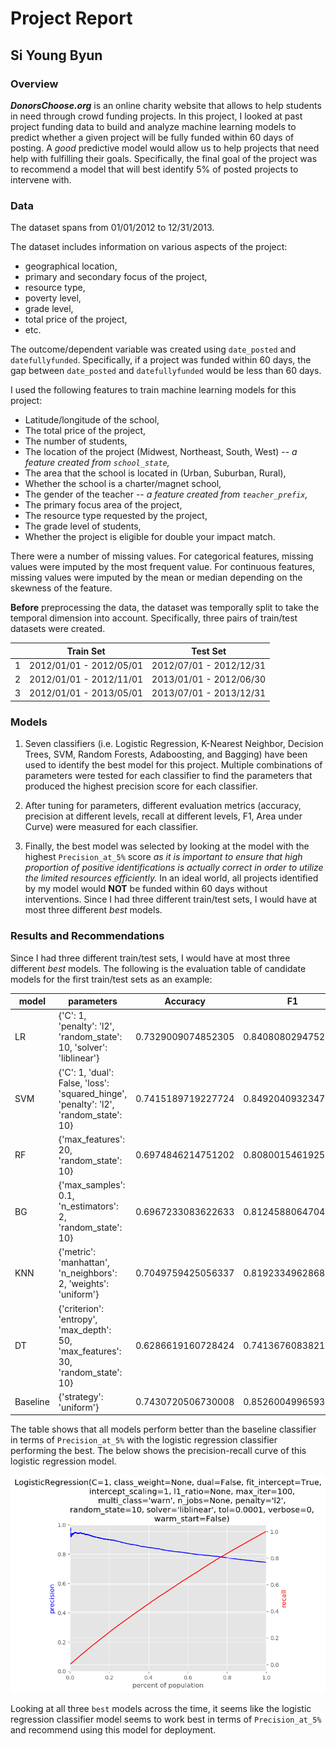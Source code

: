 # Project Report
## Si Young Byun


### Overview

__*DonorsChoose.org*__ is an online charity website that allows to help students in need through crowd funding projects. In this project, I looked at past project funding data to build and analyze machine learning models to predict whether a given project will be fully funded within 60 days of posting. A *good* predictive model would allow us to help projects that need help with fulfilling their goals. Specifically, the final goal of the project was to recommend a model that will best identify 5% of posted projects to intervene with.


### Data

The dataset spans from 01/01/2012 to 12/31/2013.

The dataset includes information on various aspects of the project:

- geographical location,
- primary and secondary focus of the project,
- resource type,
- poverty level,
- grade level,
- total price of the project,
- etc.

The outcome/dependent variable was created using `date_posted` and `datefullyfunded`. Specifically, if a project was funded within 60 days, the gap between `date_posted` and `datefullyfunded` would be less than 60 days.

I used the following features to train machine learning models for this project:

- Latitude/longitude of the school,
- The total price of the project,
- The number of students,
- The location of the project (Midwest, Northeast, South, West) -- *a feature created from `school_state`,*
- The area that the school is located in (Urban, Suburban, Rural),
- Whether the school is a charter/magnet school,
- The gender of the teacher -- *a feature created from `teacher_prefix`,*
- The primary focus area of the project,
- The resource type requested by the project,
- The grade level of students,
- Whether the project is eligible for double your impact match.

There were a number of missing values. For categorical features, missing values were imputed by the most frequent value. For continuous features, missing values were imputed by the mean or median depending on the skewness of the feature.

__Before__ preprocessing the data, the dataset was temporally split to take the temporal dimension into account. Specifically, three pairs of train/test datasets were created.


|   | Train Set               | Test Set                |
|---|-------------------------|-------------------------|
| 1 | 2012/01/01 - 2012/05/01 | 2012/07/01 - 2012/12/31 |
| 2 | 2012/01/01 - 2012/11/01 | 2013/01/01 - 2012/06/30 |
| 3 | 2012/01/01 - 2013/05/01 | 2013/07/01 - 2013/12/31 |


### Models

1. Seven classifiers (i.e. Logistic Regression, K-Nearest Neighbor, Decision Trees, SVM, Random Forests, Adaboosting, and Bagging) have been used to identify the best model for this project. Multiple combinations of parameters were tested for each classifier to find the parameters that produced the highest precision score for each classifier.

2. After tuning for parameters, different evaluation metrics (accuracy, precision at different levels, recall at different levels, F1, Area under Curve) were measured for each classifier.

3. Finally, the best model was selected by looking at the model with the highest `Precision_at_5%` score *as it is important to ensure that high proportion of positive identifications is actually correct in order to utilize the limited resources efficiently.* In an ideal world, all projects identified by my model would __NOT__ be funded within 60 days without interventions. Since I had three different train/test sets, I would have at most three different *best* models.


### Results and Recommendations

Since I had three different train/test sets, I would have at most three different *best* models.
The following is the evaluation table of candidate models for the first train/test sets as an example:

|model   |parameters                                                                           |Accuracy          |F1                |ROC_AUC           |Precision_at_1%   |Recall_at_1%        |Precision_at_2%   |Recall_at_2%        |Precision_at_5%   |Recall_at_5%        |Precision_at_10%  |Recall_at_10%      |Precision_at_20%  |Recall_at_20%      |Precision_at_30%  |Recall_at_30%     |Precision_at_50%  |Recall_at_50%     |
|--------|-------------------------------------------------------------------------------------|------------------|------------------|------------------|------------------|--------------------|------------------|--------------------|------------------|--------------------|------------------|-------------------|------------------|-------------------|------------------|------------------|------------------|------------------|
|LR      |{'C': 1, 'penalty': 'l2', 'random_state': 10, 'solver': 'liblinear'}                 |0.7329009074852305|0.8408080294752891|0.6420217385685597|0.9207317073170732|0.012376541945002255|0.9207317073170732|0.02475308389000451 |0.9128580134064594|0.061390926601368793|0.8924763935424916|0.12007704602270398|0.8728490939546216|0.23490840539322158|0.8533143843264643|0.3444940781115528|0.8198428649735063|0.5516577189459448|
|SVM     |{'C': 1, 'dual': False, 'loss': 'squared_hinge', 'penalty': 'l2', 'random_state': 10}|0.7415189719227724|0.8492040932347925|0.6282060592077756|0.9329268292682927|0.012540469652883078|0.9176829268292683|0.024671120036064097|0.8982327848872639|0.060407360354083846|0.8824246116356991|0.11872464243268718|0.8617329069590376|0.23191672472439653|0.8434676682570298|0.3405188311954428|0.8125342590900786|0.5467398877095201|
|RF      |{'max_features': 20, 'random_state': 10}                                             |0.6974846214751202|0.808001546192501 |0.6138535782927267|0.8932926829268293|0.0120077046022704  |0.8810975609756098|0.02368755378877915 |0.8756855575868373|0.05889102905618622 |0.8778556198598843|0.11810991352813409|0.8541190802497335|0.22986762837588623|0.8367678408283423|0.3378140240154092|0.8064437541872221|0.5426416950124995|
|BG      |{'max_samples': 0.1, 'n_estimators': 2, 'random_state': 10}                          |0.6967233083622633|0.8124588064704441|0.5491122905139003|0.75              |0.01008155403467071 |0.7439024390243902|0.019999180361460596|0.7629494210847044|0.05130937256669808 |0.7706366128540969|0.10368427523462154|0.7720420283234354|0.20777836973894512|0.7782966196325246|0.3142084340805705|0.7758694195748828|0.522068767673456 |
|KNN     |{'metric': 'manhattan', 'n_neighbors': 2, 'weights': 'uniform'}                      |0.7049759425056337|0.8192334962868978|0.5443757764956743|0.774390243902439 |0.01040940945043236 |0.7591463414634146|0.020408999631162657|0.7568555758683729|0.050899553296996025|0.7590618336886994|0.1021269620097537 |0.7627531597380843|0.20527847219376255|0.7699725916150645|0.3108479160690136|0.7716060661428833|0.5192000327855416|
|DT      |{'criterion': 'entropy', 'max_depth': 50, 'max_features': 30, 'random_state': 10}    |0.6286619160728424|0.7413676083821158|0.5458293331185453|0.7378048780487805|0.009917626326789886|0.7484756097560976|0.020122126142371213|0.7525898842169408|0.05061267980820458 |0.7544928419128846|0.1015122331052006 |0.7633622658748287|0.20544239990164337|0.766013602679931 |0.3092496209171755|0.7702661550642548|0.518298430392197 |
|Baseline|{'strategy': 'uniform'}                                                              |0.7430720506730008|0.8526004996593232|0.5               |0.75              |0.01008155403467071 |0.7362804878048781|0.019794270726609567|0.7282145033516149|0.048973402729396334|0.7343892780992994|0.098807425925167  |0.7428049337597076|0.19990983976066554|0.7411430311643488|0.299209048809475 |0.7400572507460869|0.4979713946149748|

The table shows that all models perform better than the baseline classifier in terms of `Precision_at_5%` with the logistic regression classifier performing the best. The below shows the precision-recall curve of this logistic regression model.

![prc1](./images/2012-07-01_0_prc.png)


Looking at all three `best` models across the time, it seems like the logistic regression classifier model seems to work best in terms of `Precision_at_5%` and recommend using this model for deployment.
